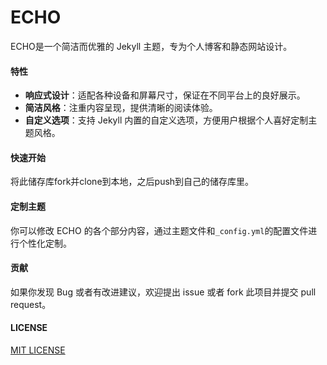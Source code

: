 # ECHO

ECHO是一个简洁而优雅的 Jekyll 主题，专为个人博客和静态网站设计。

#### 特性

- **响应式设计**：适配各种设备和屏幕尺寸，保证在不同平台上的良好展示。
- **简洁风格**：注重内容呈现，提供清晰的阅读体验。
- **自定义选项**：支持 Jekyll 内置的自定义选项，方便用户根据个人喜好定制主题风格。

#### 快速开始

将此储存库fork并clone到本地，之后push到自己的储存库里。

#### 定制主题

你可以修改 ECHO 的各个部分内容，通过主题文件和`_config.yml`的配置文件进行个性化定制。

#### 贡献

如果你发现 Bug 或者有改进建议，欢迎提出 issue 或者 fork 此项目并提交 pull request。

#### LICENSE

[MIT LICENSE](/LICENSE)

